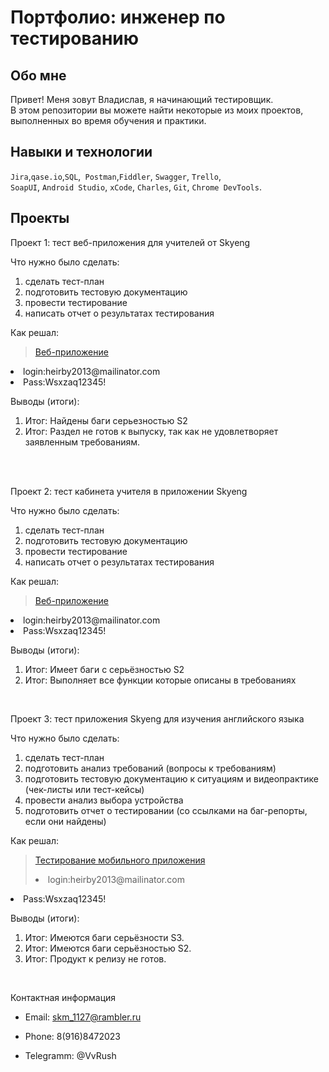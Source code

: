 # Портфолио: инженер по тестированию
## Обо мне 
Привет! Меня зовут Владислав, я начинающий тестировщик. <br>
В этом репозитории вы можете найти некоторые из моих проектов, выполненных во время обучения и практики.
<br>
## Навыки и технологии
``Jira``,``qase.io``,``SQL``,`` Postman``,``Fiddler``, ``Swagger``, ``Trello``, <br>
``SoapUI``, ``Android Studio``, ``xCode``, ``Charles``, ``Git``, ``Chrome DevTools``.
## Проекты

<p> Проект 1: тест веб-приложения для учителей от Skyeng</p>

<p>Что нужно было сделать:<p>

<ol>
  <li>сделать тест-план </li>
  <li>подготовить тестовую документацию</li>
  <li>провести тестирование</li>
  <li>написать отчет о результатах тестирования</li>
</ol>
<p>Как решал:<p>

> <a href="https://heirbytest.atlassian.net/wiki/spaces/~6346e8172edf195c40aad306/pages/23527425">Веб-приложение</a>
   <li>login:heirby2013@mailinator.com</li>
   <li>Pass:Wsxzaq12345!</li>

<p>Выводы (итоги):<p>
<ol>
  <li>Итог: Найдены  баги серьезностью S2</li>
  <li>Итог: Раздел  не готов к выпуску, так как не удовлетворяет заявленным требованиям.  
</li>
</ol>
<br> 
<br> 
<p> Проект 2: тест кабинета учителя в приложении Skyeng</p>
<p>Что нужно было сделать:<p>
<ol>
  <li>сделать тест-план </li>
  <li>подготовить тестовую документацию</li>
  <li>провести тестирование</li>
  <li>написать отчет о результатах тестирования</li>
</ol>
<p>Как решал:</p>

>  <a href="https://heirbytest.atlassian.net/wiki/spaces/~6346e8172edf195c40aad306/pages/3735553/1+2">Веб-приложение </a>
<li>login:heirby2013@mailinator.com</li>
   <li>Pass:Wsxzaq12345!</li>
<p>Выводы (итоги):<p>
<ol>
  <li>Итог: Имеет баги с серьёзностью S2</li>
  <li>Итог: Выполняет все функции которые описаны в требованиях </li>
</ol>
<br> 
<p> Проект 3: тест приложения Skyeng для изучения английского языка</p>
<p>Что нужно было сделать:<p>
<ol>
  <li>сделать тест-план </li>
  <li>подготовить анализ требований (вопросы к требованиям)</li>
  <li>подготовить тестовую документацию к ситуациям и видеопрактике (чек-листы или тест-кейсы)</li>
  <li>провести анализ выбора устройства</li>
  <li>подготовить отчет о тестировании (со ссылками на баг-репорты, если они найдены)</li>
</ol>
<p>Как решал:</p>

> <a href="https://heirbytest.atlassian.net/wiki/spaces/~6346e8172edf195c40aad306/pages/18317313">Тестирование мобильного приложения</a>
>  <li>login:heirby2013@mailinator.com</li>
   <li>Pass:Wsxzaq12345!</li>

<p>Выводы (итоги):<p>
<ol>
  <li>Итог: Имеются баги серьёзности S3. </li>
  <li>Итог: Имеются баги серьёзностью S2.</li>
  <li>Итог: Продукт к релизу не готов.</li>
</ol>
<br> 
 
 Контактная информация
- Email: skm_1127@rambler.ru
- Phone: 8(916)8472023

- Telegramm: @VvRush
